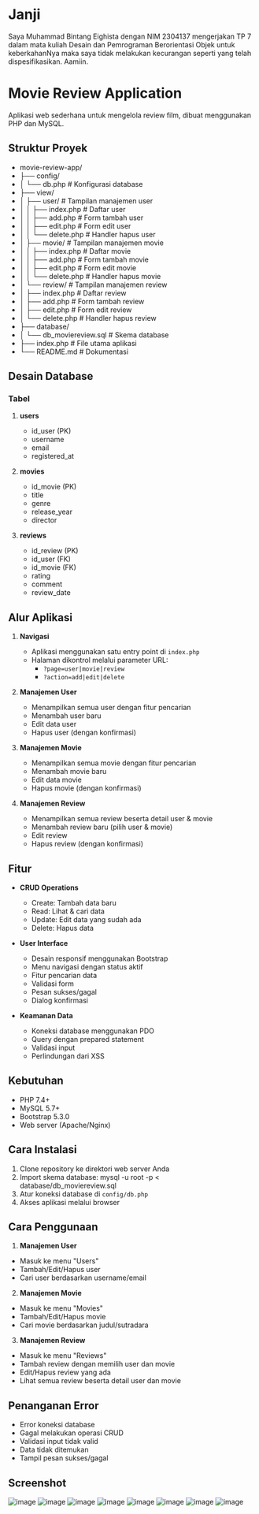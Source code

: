 # Janji

Saya Muhammad Bintang Eighista dengan NIM 2304137 mengerjakan TP 7 dalam mata kuliah Desain
dan Pemrograman Berorientasi Objek untuk keberkahanNya maka saya tidak melakukan kecurangan
seperti yang telah dispesifikasikan. Aamiin.

# Movie Review Application

Aplikasi web sederhana untuk mengelola review film, dibuat menggunakan PHP dan MySQL.

## Struktur Proyek

- movie-review-app/
- ├── config/
- │ └── db.php # Konfigurasi database
- ├── view/
- │ ├── user/ # Tampilan manajemen user
- │ │ ├── index.php # Daftar user
- │ │ ├── add.php # Form tambah user
- │ │ ├── edit.php # Form edit user
- │ │ └── delete.php # Handler hapus user
- │ ├── movie/ # Tampilan manajemen movie
- │ │ ├── index.php # Daftar movie
- │ │ ├── add.php # Form tambah movie
- │ │ ├── edit.php # Form edit movie
- │ │ └── delete.php # Handler hapus movie
- │ └── review/ # Tampilan manajemen review
- │ ├── index.php # Daftar review
- │ ├── add.php # Form tambah review
- │ ├── edit.php # Form edit review
- │ └── delete.php # Handler hapus review
- ├── database/
- │ └── db_moviereview.sql # Skema database
- ├── index.php # File utama aplikasi
- └── README.md # Dokumentasi

## Desain Database

### Tabel

1. **users**

   - id_user (PK)
   - username
   - email
   - registered_at

2. **movies**

   - id_movie (PK)
   - title
   - genre
   - release_year
   - director

3. **reviews**
   - id_review (PK)
   - id_user (FK)
   - id_movie (FK)
   - rating
   - comment
   - review_date

## Alur Aplikasi

1. **Navigasi**

   - Aplikasi menggunakan satu entry point di `index.php`
   - Halaman dikontrol melalui parameter URL:
     - `?page=user|movie|review`
     - `?action=add|edit|delete`

2. **Manajemen User**

   - Menampilkan semua user dengan fitur pencarian
   - Menambah user baru
   - Edit data user
   - Hapus user (dengan konfirmasi)

3. **Manajemen Movie**

   - Menampilkan semua movie dengan fitur pencarian
   - Menambah movie baru
   - Edit data movie
   - Hapus movie (dengan konfirmasi)

4. **Manajemen Review**
   - Menampilkan semua review beserta detail user & movie
   - Menambah review baru (pilih user & movie)
   - Edit review
   - Hapus review (dengan konfirmasi)

## Fitur

- **CRUD Operations**

  - Create: Tambah data baru
  - Read: Lihat & cari data
  - Update: Edit data yang sudah ada
  - Delete: Hapus data

- **User Interface**

  - Desain responsif menggunakan Bootstrap
  - Menu navigasi dengan status aktif
  - Fitur pencarian data
  - Validasi form
  - Pesan sukses/gagal
  - Dialog konfirmasi

- **Keamanan Data**
  - Koneksi database menggunakan PDO
  - Query dengan prepared statement
  - Validasi input
  - Perlindungan dari XSS

## Kebutuhan

- PHP 7.4+
- MySQL 5.7+
- Bootstrap 5.3.0
- Web server (Apache/Nginx)

## Cara Instalasi

1. Clone repository ke direktori web server Anda
2. Import skema database:
   mysql -u root -p < database/db_moviereview.sql
3. Atur koneksi database di `config/db.php`
4. Akses aplikasi melalui browser

## Cara Penggunaan

1. **Manajemen User**

- Masuk ke menu "Users"
- Tambah/Edit/Hapus user
- Cari user berdasarkan username/email

2. **Manajemen Movie**

- Masuk ke menu "Movies"
- Tambah/Edit/Hapus movie
- Cari movie berdasarkan judul/sutradara

3. **Manajemen Review**

- Masuk ke menu "Reviews"
- Tambah review dengan memilih user dan movie
- Edit/Hapus review yang ada
- Lihat semua review beserta detail user dan movie

## Penanganan Error

- Error koneksi database
- Gagal melakukan operasi CRUD
- Validasi input tidak valid
- Data tidak ditemukan
- Tampil pesan sukses/gagal

## Screenshot
![image](https://github.com/user-attachments/assets/729621cf-53cc-49a1-84d2-46ea64185c4f)
![image](https://github.com/user-attachments/assets/cccb6aac-8afb-4204-a8f9-be90d393dd1f)
![image](https://github.com/user-attachments/assets/4baf3858-edd0-4dd8-a031-9d1ff52c99b4)
![image](https://github.com/user-attachments/assets/d85ff8fc-da16-46aa-abf8-0a15a82538b1)
![image](https://github.com/user-attachments/assets/334c194d-fd91-4b60-9cf9-7a87b04b3e5a)
![image](https://github.com/user-attachments/assets/ab9aa986-b412-41b6-8bf6-870eb82ee17f)
![image](https://github.com/user-attachments/assets/edcd5cad-0a69-458c-ac19-2c71d522b56b)
![image](https://github.com/user-attachments/assets/7a9ad566-16bc-4aa5-91f2-2bc59dad18a6)
